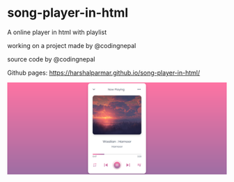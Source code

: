 # song-player-in-html

A online player in html with playlist

working on a project made by @codingnepal

source code by @codingnepal

Github pages: https://harshalparmar.github.io/song-player-in-html/

![alt text](https://raw.githubusercontent.com/harshalparmar/song-player-in-html/main/song-player-in-html-img.png)
